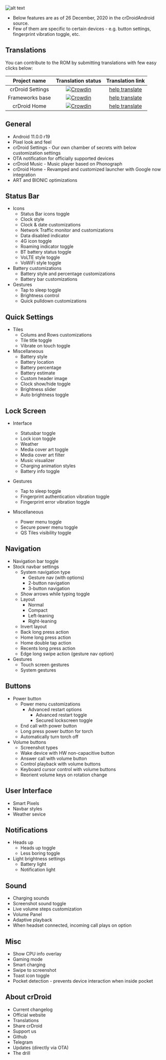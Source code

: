 ![alt text][logo]

  [logo]:https://crdroid.net/img/logo.png ""
* Below features are as of 26 December, 2020 in the crDroidAndroid source.
* Few of them are specific to certain devices - e.g. button settings, fingerprint vibration toggle, etc.

Translations
----------
You can contribute to the ROM by submitting translations with few easy clicks below:

| Project name | Translation status | Translation link |
|    :---:     |     :---:      |     :---:     |
| crDroid Settings   | [![Crowdin](https://d322cqt584bo4o.cloudfront.net/crdroid-translation/localized.svg)](https://crowdin.com/project/crdroid-translation)     | [help translate](https://crowdin.com/project/crdroid-translation)    |
| Frameworks base     | [![Crowdin](https://d322cqt584bo4o.cloudfront.net/crdroid-frameworks-base/localized.svg)](https://crowdin.com/project/crdroid-frameworks-base)       | [help translate](https://crowdin.com/project/crdroid-frameworks-base)      |
| crDroid Home     | [![Crowdin](https://d322cqt584bo4o.cloudfront.net/crdroid-home/localized.svg)](https://crowdin.com/project/crdroid-home)       | [help translate](https://crowdin.com/project/crdroid-home)      |

General
----------
* Android 11.0.0 r19
* Pixel look and feel
* crDroid Settings - Our own chamber of secrets with below customization settings
* OTA notification for officially supported devices
* crDroid Music - Music player based on Phonograph
* crDroid Home - Revamped and customized launcher with Google now integration 
* ART and BIONIC optimizations 

Status Bar
----------
* Icons
    * Status Bar icons toggle
    * Clock style
    * Clock & date customizations
    * Network Traffic monitor and customizations
    * Data disabled indicator
    * 4G icon toggle
    * Roaming indicator toggle
    * BT battery status toggle
    * VoLTE style toggle
    * VoWiFi style toggle
* Battery customizations
    * Battery style and percentage customizations
    * Battery bar customizations
* Gestures
    * Tap to sleep toggle
    * Brightness control
    * Quick pulldown customizations

Quick Settings
----------
* Tiles
    * Colums and Rows customizations
    * Tile title toggle
    * Vibrate on touch toggle
* Miscellaneous
    * Battery style
    * Battery location
    * Battery percentage
    * Battery estimate
    * Custom header image
    * Clock show/hide toggle
    * Brightness slider
    * Auto brightness toggle

Lock Screen
----------
* Interface
    * Statusbar toggle
    * Lock icon toggle
    * Weather
    * Media cover art toggle
    * Media cover art filter
    * Music visualizer
    * Charging animation styles
    * Battery info toggle

* Gestures
    * Tap to sleep toggle
    * Fingerprint authentication vibration toggle
    * Fingerprint error vibration toggle

* Miscellaneous
    * Power menu toggle
    * Secure power menu toggle
    * QS Tiles visibility toggle

Navigation
----------
* Navigation bar toggle
* Stock navbar settings
    * System navigation type
      * Gesture nav (with options)
      * 2-button navigation
      * 3-button navigation
    * Show arrows while typing toggle
    * Layout
      * Normal
      * Compact
      * Left-leaning
      * Right-leaning
    * Invert layout
    * Back long press action
    * Home long press action
    * Home double tap action
    * Recents long press action
    * Edge long swipe action (gesture nav option)
* Gestures
    * Touch screen gestures
    * System gestures

Buttons
----------
* Power button
  * Power menu customizations
    * Advanced restart options
      * Advanced restart toggle
      * Secured lockscreen toggle
  * End call with power button
  * Long press power button for torch
  * Automatically turn torch off
* Volume buttons
  * Screenshot types
  * Wake device with HW non-capacitive button
  * Answer call with volume button
  * Control playback with volume buttons
  * Keyboard cursor control with volume buttons
  * Reorient volume keys on rotation change

User Interface
----------
* Smart Pixels
* Navbar styles
* Weather sevice

Notifications
----------

* Heads up
  * Heads up toggle
  * Less boring toggle
* Light brightness settings
  * Battery light
  * Notification light

Sound
----------
* Charging sounds
* Screenshot sound toggle
* Live volume steps customization
* Volume Panel
* Adaptive playback
* When headset connected, incoming call plays on option

Misc
----------
* Show CPU info overlay
* Gaming mode
* Smart charging
* Swipe to screenshot
* Toast icon toggle
* Pocket detection - prevents device interaction when inside pocket

About crDroid
----------
* Current changelog
* Official website
* Translations
* Share crDroid
* Support us
* Github
* Telegram
* Updates (directly via OTA)
* The drill
